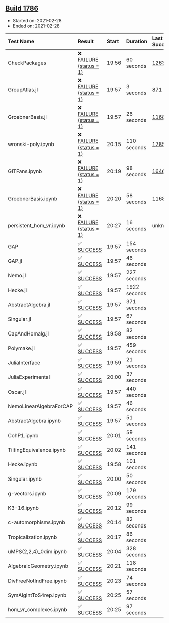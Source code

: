 ## [Build 1786](https://oscarci.mathematik.uni-kl.de/job/oscar-stable/1786/)

* Started on: 2021-02-28
* Ended on: 2021-02-28

| Test Name    | Result | Start | Duration | Last Success | First Failure |
|:-------------|:-------|:------|:---------|:-------------|:--------------|
| CheckPackages | ❌ [FAILURE (status = 1)](https://oscarci.mathematik.uni-kl.de/job/oscar-stable/1786/artifact/logs/build-1786/CheckPackages.log) | 19:56 | 60 seconds | [1263](https://oscarci.mathematik.uni-kl.de/job/oscar-stable/1263/) | [1264](https://oscarci.mathematik.uni-kl.de/job/oscar-stable/1264/) |
| GroupAtlas.jl | ❌ [FAILURE (status = 1)](https://oscarci.mathematik.uni-kl.de/job/oscar-stable/1786/artifact/logs/build-1786/GroupAtlas.jl.log) | 19:57 | 3 seconds | [871](https://oscarci.mathematik.uni-kl.de/job/oscar-stable/871/) | [872](https://oscarci.mathematik.uni-kl.de/job/oscar-stable/872/) |
| GroebnerBasis.jl | ❌ [FAILURE (status = 1)](https://oscarci.mathematik.uni-kl.de/job/oscar-stable/1786/artifact/logs/build-1786/GroebnerBasis.jl.log) | 19:57 | 26 seconds | [1168](https://oscarci.mathematik.uni-kl.de/job/oscar-stable/1168/) | [1169](https://oscarci.mathematik.uni-kl.de/job/oscar-stable/1169/) |
| wronski-poly.ipynb | ❌ [FAILURE (status = 1)](https://oscarci.mathematik.uni-kl.de/job/oscar-stable/1786/artifact/logs/build-1786/wronski-poly.ipynb.log) | 20:15 | 110 seconds | [1785](https://oscarci.mathematik.uni-kl.de/job/oscar-stable/1785/) | [1786](https://oscarci.mathematik.uni-kl.de/job/oscar-stable/1786/) |
| GITFans.ipynb | ❌ [FAILURE (status = 1)](https://oscarci.mathematik.uni-kl.de/job/oscar-stable/1786/artifact/logs/build-1786/GITFans.ipynb.log) | 20:19 | 98 seconds | [1646](https://oscarci.mathematik.uni-kl.de/job/oscar-stable/1646/) | [1647](https://oscarci.mathematik.uni-kl.de/job/oscar-stable/1647/) |
| GroebnerBasis.ipynb | ❌ [FAILURE (status = 1)](https://oscarci.mathematik.uni-kl.de/job/oscar-stable/1786/artifact/logs/build-1786/GroebnerBasis.ipynb.log) | 20:20 | 58 seconds | [1168](https://oscarci.mathematik.uni-kl.de/job/oscar-stable/1168/) | [1169](https://oscarci.mathematik.uni-kl.de/job/oscar-stable/1169/) |
| persistent_hom_vr.ipynb | ❌ [FAILURE (status = 1)](https://oscarci.mathematik.uni-kl.de/job/oscar-stable/1786/artifact/logs/build-1786/persistent_hom_vr.ipynb.log) | 20:27 | 16 seconds | unknown | unknown |
| GAP | ✅ [SUCCESS](https://oscarci.mathematik.uni-kl.de/job/oscar-stable/1786/artifact/logs/build-1786/GAP.log) | 19:57 | 154 seconds |  |  |
| GAP.jl | ✅ [SUCCESS](https://oscarci.mathematik.uni-kl.de/job/oscar-stable/1786/artifact/logs/build-1786/GAP.jl.log) | 19:57 | 46 seconds |  |  |
| Nemo.jl | ✅ [SUCCESS](https://oscarci.mathematik.uni-kl.de/job/oscar-stable/1786/artifact/logs/build-1786/Nemo.jl.log) | 19:57 | 227 seconds |  |  |
| Hecke.jl | ✅ [SUCCESS](https://oscarci.mathematik.uni-kl.de/job/oscar-stable/1786/artifact/logs/build-1786/Hecke.jl.log) | 19:57 | 1922 seconds |  |  |
| AbstractAlgebra.jl | ✅ [SUCCESS](https://oscarci.mathematik.uni-kl.de/job/oscar-stable/1786/artifact/logs/build-1786/AbstractAlgebra.jl.log) | 19:57 | 371 seconds |  |  |
| Singular.jl | ✅ [SUCCESS](https://oscarci.mathematik.uni-kl.de/job/oscar-stable/1786/artifact/logs/build-1786/Singular.jl.log) | 19:57 | 67 seconds |  |  |
| CapAndHomalg.jl | ✅ [SUCCESS](https://oscarci.mathematik.uni-kl.de/job/oscar-stable/1786/artifact/logs/build-1786/CapAndHomalg.jl.log) | 19:58 | 82 seconds |  |  |
| Polymake.jl | ✅ [SUCCESS](https://oscarci.mathematik.uni-kl.de/job/oscar-stable/1786/artifact/logs/build-1786/Polymake.jl.log) | 19:57 | 459 seconds |  |  |
| JuliaInterface | ✅ [SUCCESS](https://oscarci.mathematik.uni-kl.de/job/oscar-stable/1786/artifact/logs/build-1786/JuliaInterface.log) | 19:59 | 21 seconds |  |  |
| JuliaExperimental | ✅ [SUCCESS](https://oscarci.mathematik.uni-kl.de/job/oscar-stable/1786/artifact/logs/build-1786/JuliaExperimental.log) | 20:00 | 37 seconds |  |  |
| Oscar.jl | ✅ [SUCCESS](https://oscarci.mathematik.uni-kl.de/job/oscar-stable/1786/artifact/logs/build-1786/Oscar.jl.log) | 19:57 | 440 seconds |  |  |
| NemoLinearAlgebraForCAP | ✅ [SUCCESS](https://oscarci.mathematik.uni-kl.de/job/oscar-stable/1786/artifact/logs/build-1786/NemoLinearAlgebraForCAP.log) | 19:57 | 46 seconds |  |  |
| AbstractAlgebra.ipynb | ✅ [SUCCESS](https://oscarci.mathematik.uni-kl.de/job/oscar-stable/1786/artifact/logs/build-1786/AbstractAlgebra.ipynb.log) | 19:57 | 51 seconds |  |  |
| CohP1.ipynb | ✅ [SUCCESS](https://oscarci.mathematik.uni-kl.de/job/oscar-stable/1786/artifact/logs/build-1786/CohP1.ipynb.log) | 20:01 | 59 seconds |  |  |
| TiltingEquivalence.ipynb | ✅ [SUCCESS](https://oscarci.mathematik.uni-kl.de/job/oscar-stable/1786/artifact/logs/build-1786/TiltingEquivalence.ipynb.log) | 20:02 | 141 seconds |  |  |
| Hecke.ipynb | ✅ [SUCCESS](https://oscarci.mathematik.uni-kl.de/job/oscar-stable/1786/artifact/logs/build-1786/Hecke.ipynb.log) | 19:58 | 101 seconds |  |  |
| Singular.ipynb | ✅ [SUCCESS](https://oscarci.mathematik.uni-kl.de/job/oscar-stable/1786/artifact/logs/build-1786/Singular.ipynb.log) | 20:00 | 50 seconds |  |  |
| g-vectors.ipynb | ✅ [SUCCESS](https://oscarci.mathematik.uni-kl.de/job/oscar-stable/1786/artifact/logs/build-1786/g-vectors.ipynb.log) | 20:09 | 179 seconds |  |  |
| K3-16.ipynb | ✅ [SUCCESS](https://oscarci.mathematik.uni-kl.de/job/oscar-stable/1786/artifact/logs/build-1786/K3-16.ipynb.log) | 20:12 | 99 seconds |  |  |
| c-automorphisms.ipynb | ✅ [SUCCESS](https://oscarci.mathematik.uni-kl.de/job/oscar-stable/1786/artifact/logs/build-1786/c-automorphisms.ipynb.log) | 20:14 | 82 seconds |  |  |
| Tropicalization.ipynb | ✅ [SUCCESS](https://oscarci.mathematik.uni-kl.de/job/oscar-stable/1786/artifact/logs/build-1786/Tropicalization.ipynb.log) | 20:17 | 86 seconds |  |  |
| uMPS(2,2,4)_0dim.ipynb | ✅ [SUCCESS](https://oscarci.mathematik.uni-kl.de/job/oscar-stable/1786/artifact/logs/build-1786/uMPS-2-2-4-_0dim.ipynb.log) | 20:04 | 328 seconds |  |  |
| AlgebraicGeometry.ipynb | ✅ [SUCCESS](https://oscarci.mathematik.uni-kl.de/job/oscar-stable/1786/artifact/logs/build-1786/AlgebraicGeometry.ipynb.log) | 20:21 | 118 seconds |  |  |
| DivFreeNotIndFree.ipynb | ✅ [SUCCESS](https://oscarci.mathematik.uni-kl.de/job/oscar-stable/1786/artifact/logs/build-1786/DivFreeNotIndFree.ipynb.log) | 20:23 | 74 seconds |  |  |
| SymAlgIntToS4rep.ipynb | ✅ [SUCCESS](https://oscarci.mathematik.uni-kl.de/job/oscar-stable/1786/artifact/logs/build-1786/SymAlgIntToS4rep.ipynb.log) | 20:25 | 57 seconds |  |  |
| hom_vr_complexes.ipynb | ✅ [SUCCESS](https://oscarci.mathematik.uni-kl.de/job/oscar-stable/1786/artifact/logs/build-1786/hom_vr_complexes.ipynb.log) | 20:25 | 97 seconds |  |  |
